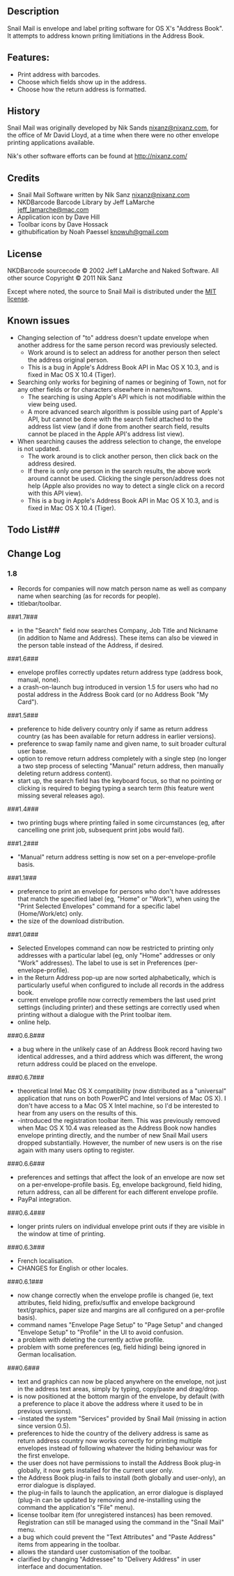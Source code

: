 ## Description ##
Snail Mail is envelope and label priting software for OS X's "Address Book". It attempts to address known
priting limitiations in the Address Book.

## Features: ##

* Print address with barcodes.
* Choose which fields show up in the address.
* Choose how the return address is formatted.


## History ##
Snail Mail was originally developed by Nik Sands <nixanz@nixanz.com>, for the office of Mr David Lloyd, at a time when there were no other envelope printing applications available.

Nik's other software efforts can be found at <http://nixanz.com/>

## Credits ##

* Snail Mail Software written by Nik Sanz <nixanz@nixanz.com>
* NKDBarcode Barcode Library by Jeff LaMarche <jeff_lamarche@mac.com>
* Application icon by Dave Hill
* Toolbar icons by Dave Hossack
* githubification by Noah Paessel <knowuh@gmail.com>

## License ##
NKDBarcode sourcecode &copy; 2002 Jeff LaMarche and Naked Software.
All other source Copyright &copy; 2011 Nik Sanz

Except where noted, the source to Snail Mail is distributed under the
[MIT license](http://www.opensource.org/licenses/mit-license.php).


## Known issues ##

* Changing selection of "to" address doesn't update envelope when another address for the same person record was previously selected. 
  * Work around is to select an address for another person then select the address original person.
  * This is a bug in Apple's Address Book API in Mac OS X 10.3, and is fixed in Mac OS X 10.4 (Tiger).
* Searching only works for begining of names or begining of Town, not for any other fields or for characters elsewhere in names/towns.
  * The searching is using Apple's API which is not modifiable within the view being used.
  * A more advanced search algorithm is possible using part of Apple's API, but cannot be done with the search field attached to the address list view (and if done from another search field, results cannot be placed in the Apple API's address list view). 
* When searching causes the address selection to change, the envelope is not updated.
  * The work around is to click another person, then click back on the address desired.
  * If there is only one person in the search results, the above work around cannot be used.  Clicking the single person/address does not help (Apple also provides no way to detect a single click on a record with this API view).
  * This is a bug in Apple's Address Book API in Mac OS X 10.3, and is fixed in Mac OS X 10.4 (Tiger).

## Todo List##

## Change Log ##

### 1.8 ###

* Records for companies will now match person name as well as company name when searching (as for records for people).
*  titlebar/toolbar.

###1.7###

*  in the "Search" field now searches Company, Job Title and Nickname (in addition to Name and Address).  These items can also be viewed in the person table instead of the Address, if desired.

###1.6###

*  envelope profiles correctly updates return address type (address book, manual, none).
*  a crash-on-launch bug introduced in version 1.5 for users who had no postal address in the Address Book card (or no Address Book "My Card").

###1.5###

*  preference to hide delivery country only if same as return address country (as has been available for return address in earlier versions).
*  preference to swap family name and given name, to suit broader cultural user base.
*  option to remove return address completely with a single step (no longer a two step process of selecting "Manual" return address, then manually deleting return address content).
*  start up, the search field has the keyboard focus, so that no pointing or clicking is required to beging typing a search term (this feature went missing several releases ago).

###1.4###

*  two printing bugs where printing failed in some circumstances (eg, after cancelling one print job, subsequent print jobs would fail).

###1.2###

*  "Manual" return address setting is now set on a per-envelope-profile basis.

###1.1###

*  preference to print an envelope for persons who don't have addresses that match the specified label (eg, "Home" or "Work"), when using the "Print Selected Envelopes" command for a specific label (Home/Work/etc) only.
*  the size of the download distribution.

###1.0###

*  Selected Envelopes command can now be restricted to printing only addresses with a particular label (eg, only "Home" addresses or only "Work" addresses).  The label to use is set in Preferences (per-envelope-profile).
*  in the Return Address pop-up are now sorted alphabetically, which is particularly useful when configured to include all records in the address book.
*  current envelope profile now correctly remembers the last used print settings (including printer) and these settings are correctly used when printing without a dialogue with the Print toolbar item.
*  online help.

###0.6.8###

*  a bug where in the unlikely case of an Address Book record having two identical addresses, and a third address which was different, the wrong return address could be placed on the envelope.

###0.6.7###

*  theoretical Intel Mac OS X compatibility (now distributed as a "universal" application that runs on both PowerPC and Intel versions of Mac OS X).  I don't have access to a Mac OS X Intel machine, so I'd be interested to hear from any users on the results of this.
* -introduced the registration toolbar item.  This was previously removed when Mac OS X 10.4 was released as the Address Book now handles envelope printing directly, and the number of new Snail Mail users dropped substantially.  However, the number of new users is on the rise again with many users opting to register.

###0.6.6###

*  preferences and settings that affect the look of an envelope are now set on a per-envelope-profile basis.  Eg, envelope background, field hiding, return address, can all be different for each different envelope profile.
*  PayPal integration.

###0.6.4###

*  longer prints rulers on individual envelope print outs if they are visible in the window at time of printing.

###0.6.3###

*  French localisation.
*  CHANGES for English or other locales.

###0.6.1###

*  now change correctly when the envelope profile is changed (ie, text attributes, field hiding, prefix/suffix and envelope background text/graphics, paper size and margins are all configured on a per-profile basis).
*  command names "Envelope Page Setup" to "Page Setup" and changed "Envelope Setup" to "Profile" in the UI to avoid confusion.
*  a problem with deleting the currently active profile.
*  problem with some preferences (eg, field hiding) being ignored in German localisation.

###0.6###

*  text and graphics can now be placed anywhere on the envelope, not just in the address text areas, simply by typing, copy/paste and drag/drop.
*  is now positioned at the bottom margin of the envelope, by default (with a preference to place it above the address where it used to be in previous versions).
* -instated the system "Services" provided by Snail Mail (missing in action since version 0.5).
*  preferences to hide the country of the delivery address is same as return address country now works correctly for printing multiple envelopes instead of following whatever the hiding behaviour was for the first envelope.
*  the user does not have permissions to install the Address Book plug-in globally, it now gets installed for the current user only.
*  the Address Book plug-in fails to install (both globally and user-only), an error dialogue is displayed.
*  the plug-in fails to launch the application, an error dialogue is displayed (plug-in can be updated by removing and re-installing using the command the application's "File" menu).
*  license toolbar item (for unregistered instances) has been removed.  Registration can still be managed using the command in the "Snail Mail" menu.
*  a bug which could prevent the "Text Attributes" and "Paste Address" items from appearing in the toolbar.
*  allows the standard user customisation of the toolbar.
*  clarified by changing "Addressee" to "Delivery Address" in user interface and documentation.


</body>
</html>
